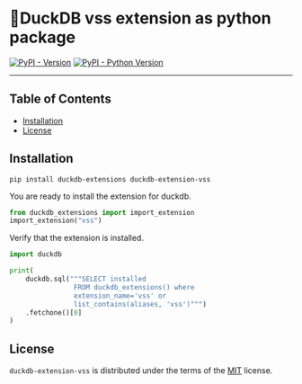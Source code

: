 # 🦆DuckDB vss extension as python package

[![PyPI - Version](https://img.shields.io/pypi/v/duckdb-extension-vss.svg)](https://pypi.org/project/duckdb-extension-vss)
[![PyPI - Python Version](https://img.shields.io/pypi/pyversions/duckdb-extension-vss.svg)](https://pypi.org/project/duckdb-extension-vss)

-----

## Table of Contents

- [Installation](#installation)
- [License](#license)


## Installation
```console
pip install duckdb-extensions duckdb-extension-vss
```
You are ready to install the extension for duckdb.
```python
from duckdb_extensions import import_extension
import_extension("vss")
```

Verify that the extension is installed.
```python
import duckdb

print(
    duckdb.sql("""SELECT installed
                FROM duckdb_extensions() where 
                extension_name='vss' or 
                list_contains(aliases, 'vss')""")
    .fetchone()[0]
)
```

## License

`duckdb-extension-vss` is distributed under the terms of the [MIT](https://spdx.org/licenses/MIT.html) license.
